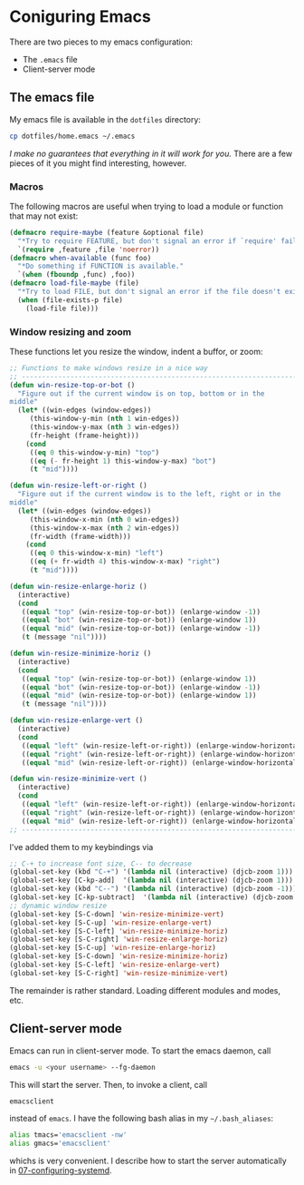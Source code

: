 Coniguring Emacs
===

There are two pieces to my emacs configuration:
- The `.emacs` file
- Client-server mode

## The emacs file

My emacs file is available in the `dotfiles` directory:
```bash
cp dotfiles/home.emacs ~/.emacs
```

*I make no guarantees that everything in it will work for you.* There
are a few pieces of it you might find interesting, however.

### Macros

The following macros are useful when trying to load a module or
function that may not exist:
```lisp
(defmacro require-maybe (feature &optional file)
  "*Try to require FEATURE, but don't signal an error if `require' fails."
  `(require ,feature ,file 'noerror))
(defmacro when-available (func foo)
  "*Do something if FUNCTION is available."
  `(when (fboundp ,func) ,foo))
(defmacro load-file-maybe (file)
  "*Try to load FILE, but don't signal an error if the file doesn't exist."
  (when (file-exists-p file)
    (load-file file)))
```

### Window resizing and zoom

These functions let you resize the window, indent a buffor, or zoom:
```lisp
;; Functions to make windows resize in a nice way
;; ----------------------------------------------------------------------
(defun win-resize-top-or-bot ()
  "Figure out if the current window is on top, bottom or in the
middle"
  (let* ((win-edges (window-edges))
	 (this-window-y-min (nth 1 win-edges))
	 (this-window-y-max (nth 3 win-edges))
	 (fr-height (frame-height)))
    (cond
     ((eq 0 this-window-y-min) "top")
     ((eq (- fr-height 1) this-window-y-max) "bot")
     (t "mid"))))

(defun win-resize-left-or-right ()
  "Figure out if the current window is to the left, right or in the
middle"
  (let* ((win-edges (window-edges))
	 (this-window-x-min (nth 0 win-edges))
	 (this-window-x-max (nth 2 win-edges))
	 (fr-width (frame-width)))
    (cond
     ((eq 0 this-window-x-min) "left")
     ((eq (+ fr-width 4) this-window-x-max) "right")
     (t "mid"))))

(defun win-resize-enlarge-horiz ()
  (interactive)
  (cond
   ((equal "top" (win-resize-top-or-bot)) (enlarge-window -1))
   ((equal "bot" (win-resize-top-or-bot)) (enlarge-window 1))
   ((equal "mid" (win-resize-top-or-bot)) (enlarge-window -1))
   (t (message "nil"))))

(defun win-resize-minimize-horiz ()
  (interactive)
  (cond
   ((equal "top" (win-resize-top-or-bot)) (enlarge-window 1))
   ((equal "bot" (win-resize-top-or-bot)) (enlarge-window -1))
   ((equal "mid" (win-resize-top-or-bot)) (enlarge-window 1))
   (t (message "nil"))))

(defun win-resize-enlarge-vert ()
  (interactive)
  (cond
   ((equal "left" (win-resize-left-or-right)) (enlarge-window-horizontally -1))
   ((equal "right" (win-resize-left-or-right)) (enlarge-window-horizontally 1))
   ((equal "mid" (win-resize-left-or-right)) (enlarge-window-horizontally -1))))

(defun win-resize-minimize-vert ()
  (interactive)
  (cond
   ((equal "left" (win-resize-left-or-right)) (enlarge-window-horizontally 1))
   ((equal "right" (win-resize-left-or-right)) (enlarge-window-horizontally -1))
   ((equal "mid" (win-resize-left-or-right)) (enlarge-window-horizontally 1))))
;; ----------------------------------------------------------------------
```

I've added them to my keybindings via
```lisp
;; C-+ to increase font size, C-- to decrease
(global-set-key (kbd "C-+") '(lambda nil (interactive) (djcb-zoom 1)))
(global-set-key [C-kp-add]  '(lambda nil (interactive) (djcb-zoom 1)))
(global-set-key (kbd "C--") '(lambda nil (interactive) (djcb-zoom -1)))
(global-set-key [C-kp-subtract]  '(lambda nil (interactive) (djcb-zoom -1)))
;; dynamic window resize
(global-set-key [S-C-down] 'win-resize-minimize-vert)
(global-set-key [S-C-up] 'win-resize-enlarge-vert)
(global-set-key [S-C-left] 'win-resize-minimize-horiz)
(global-set-key [S-C-right] 'win-resize-enlarge-horiz)
(global-set-key [S-C-up] 'win-resize-enlarge-horiz)
(global-set-key [S-C-down] 'win-resize-minimize-horiz)
(global-set-key [S-C-left] 'win-resize-enlarge-vert)
(global-set-key [S-C-right] 'win-resize-minimize-vert)
```

The remainder is rather standard. Loading different modules and modes, etc.

## Client-server mode

Emacs can run in client-server mode. To start the emacs daemon, call
```bash
emacs -u <your username> --fg-daemon
```
This will start the server. Then, to invoke a client, call
```bash
emacsclient
```
instead of `emacs`. I have the following bash alias in my `~/.bash_aliases`:
```bash
alias tmacs='emacsclient -nw'
alias gmacs='emacsclient'
```
whichs is very convenient. 
I describe how to start the server automatically in 
[07-configuring-systemd](07-configuring-systemd.md).
